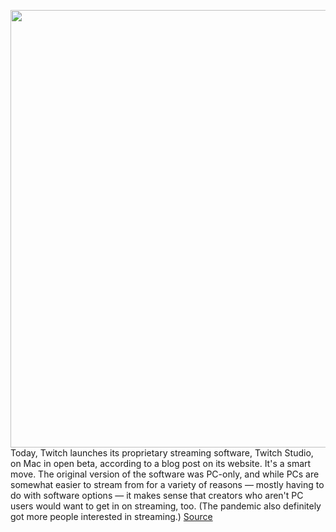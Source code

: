 <img src='https://cdn.vox-cdn.com/thumbor/CahXw7syvmh3Bd1HGa_IjhWkjuk=/0x0:2040x1360/1200x800/filters:focal(857x517:1183x843)/cdn.vox-cdn.com/uploads/chorus_image/image/66947774/acastro_190923_twitch_0001.0.jpg' width='700px' /><br/>
Today, Twitch launches its proprietary streaming software, Twitch Studio, on Mac in open beta, according to a blog post on its website. It's a smart move. The original version of the software was PC-only, and while PCs are somewhat easier to stream from for a variety of reasons — mostly having to do with software options — it makes sense that creators who aren't PC users would want to get in on streaming, too. (The pandemic also definitely got more people interested in streaming.)
<a href='https://www.theverge.com/2020/6/17/21294531/twitch-studio-mac-beta-streaming'> Source <a/>